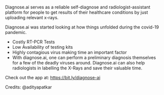 Diagnose.ai serves as a reliable self-diagnose and radiologist-assistant platform for people to get results of their healthcare conditions by just uploading relevant x-rays.

Diagnose.ai was started looking at how things unfolded during the covid-19 pandemic.
- Costly RT-PCR Tests
- Low Availability of testing kits
- Highly contagious virus making time an important factor
- With diagnose.ai, one can perform a preliminary diagnosis themselves for a few of the deadly viruses around. Diagnose.ai can also help radiologists in labelling  the X-Rays and save their valuable time.


Check out the app at: https://bit.ly/diagnose-ai

Credits: @adityapatkar
